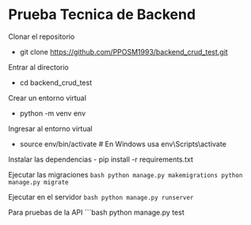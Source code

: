 # Prueba Tecnica de Backend

Clonar el repositorio
- git clone https://github.com/PPOSM1993/backend_crud_test.git

Entrar al directorio

- cd backend_crud_test

Crear un entorno virtual
- python -m venv env


Ingresar al entorno virtual
- source env/bin/activate  # En Windows usa env\Scripts\activate


Instalar las dependencias
    - pip install -r requirements.txt


Ejecutar las migraciones
    ```bash
        python manage.py makemigrations
        python manage.py migrate
    ```

Ejecutar en el servidor
    ```bash
        python manage.py runserver
    ```

Para pruebas de la API
    ```bash
        python manage.py test
